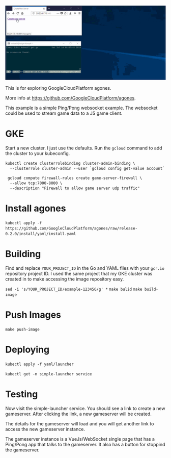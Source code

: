 ![agones-simple-demo](agones-simple.gif)

This is for exploring GoogleCloudPlatform agones.

More info at https://github.com/GoogleCloudPlatform/agones.

This example is a simple Ping/Pong websocket example.
The websocket could be used to stream game data to a JS game client.

GKE
===
Start a new cluster. I just use the defaults. Run the `gcloud` command to add the cluster to your kubeconfig.

```
kubectl create clusterrolebinding cluster-admin-binding \
  --clusterrole cluster-admin --user `gcloud config get-value account`
```

```
 gcloud compute firewall-rules create game-server-firewall \
  --allow tcp:7000-8000 \
  --description "Firewall to allow game server udp traffic"
```

Install agones
==============

`kubectl apply -f https://github.com/GoogleCloudPlatform/agones/raw/release-0.2.0/install/yaml/install.yaml`

Building
========

Find and replace `YOUR_PROJECT_ID` in the Go and YAML files with your `gcr.io` repository project ID. I used the same project that my GKE cluster was created in to make accessing the image repository easy.

`sed -i 's/YOUR_PROJECT_ID/example-123456/g' *`
`make bulid`
`make build-image`

Push Images
===========

`make push-image`

Deploying
=========

`kubectl apply -f yaml/launcher`

`kubectl get -n simple-launcher service`

Testing
=======
Now visit the simple-launcher service. You should see a link to create a new gameserver. After clicking the link, a new gameserver will be created.

The details for the gameserver will load and you will get another link to access the new gameserver instance.

The gameserver instance is a VueJs/WebSocket single page that has a Ping/Pong app that talks to the gameserver. It also has a button for stoppind the gameserver.
